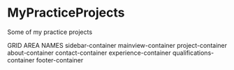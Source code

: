 # MyPracticeProjects
Some of my practice projects 

<!-- CSS Grid Classes  -->

GRID AREA NAMES 
sidebar-container
mainview-container
project-container
about-container
contact-container
experience-container
qualifications-container
footer-container

